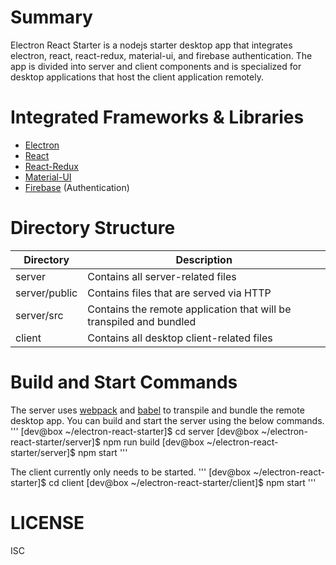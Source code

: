 # Summary
Electron React Starter is a nodejs starter desktop app that integrates electron, react, react-redux, material-ui, and firebase authentication.  The app is divided into server and client components and is specialized for desktop applications that host the client application remotely.

# Integrated Frameworks & Libraries
- [Electron](https://electron.atom.io)
- [React](https://facebook.github.io/react)
- [React-Redux](https://github.com/reactjs/react-redux)
- [Material-UI](http://www.material-ui.com)
- [Firebase](https://firebase.google.com) (Authentication)

# Directory Structure
Directory         | Description
------------------|------------------------------------------------------------
server            | Contains all server-related files
server/public     | Contains files that are served via HTTP
server/src        | Contains the remote application that will be transpiled and bundled
client            | Contains all desktop client-related files

# Build and Start Commands
The server uses [webpack](https://webpack.github.io) and [babel](https://babeljs.io) to transpile and bundle the remote desktop app.  You can build and start the server using the below commands.
'''
[dev@box ~/electron-react-starter]$ cd server
[dev@box ~/electron-react-starter/server]$ npm run build
[dev@box ~/electron-react-starter/server]$ npm start
'''

The client currently only needs to be started.
'''
[dev@box ~/electron-react-starter]$ cd client
[dev@box ~/electron-react-starter/client]$ npm start
'''

# LICENSE
ISC


